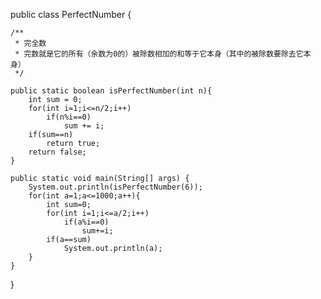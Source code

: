 public class PerfectNumber {

	/**
	 * 完全数
	 * 完数就是它的所有（余数为0的）被除数相加的和等于它本身（其中的被除数要除去它本身）
	 */
	
	public static boolean isPerfectNumber(int n){
		int sum = 0;
		for(int i=1;i<=n/2;i++)
			if(n%i==0)
				sum += i;
		if(sum==n)
			return true;
		return false;
	}
	
	public static void main(String[] args) {
		System.out.println(isPerfectNumber(6));
		for(int a=1;a<=1000;a++){
			int sum=0;
			for(int i=1;i<=a/2;i++)
				if(a%i==0)
					sum+=i;
			if(a==sum)
				System.out.println(a);
		} 
	}
	
}
